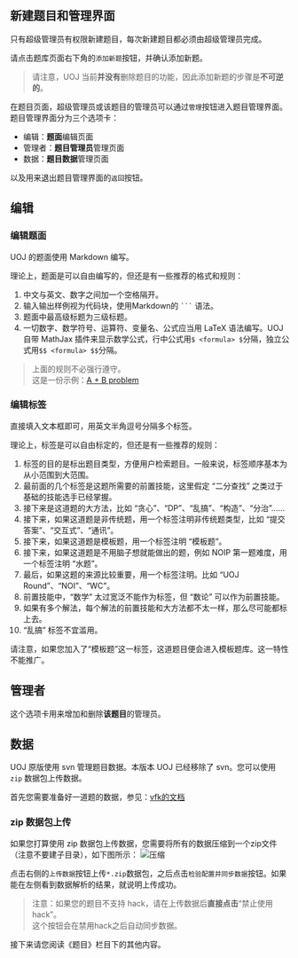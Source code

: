 ## 新建题目和管理界面

只有超级管理员有权限新建题目，每次新建题目都必须由超级管理员完成。

请点击题库页面右下角的`添加新题`按钮，并确认添加新题。

> 请注意，UOJ 当前**并没有**删除题目的功能，因此添加新题的步骤是**不可逆的**。

在题目页面，超级管理员或该题目的管理员可以通过`管理`按钮进入题目管理界面。题目管理界面分为三个选项卡：

- 编辑：**题面**编辑页面
- 管理者：**题目管理员**管理页面
- 数据：**题目数据**管理页面

以及用来退出题目管理界面的`返回`按钮。

## 编辑

### 编辑题面

UOJ 的题面使用 Markdown 编写。

理论上，题面是可以自由编写的，但还是有一些推荐的格式和规则：

1. 中文与英文、数字之间加一个空格隔开。
2. 输入输出样例视为代码块，使用Markdown的 <code>```</code> 语法。
3. 题面中最高级标题为三级标题。
4. 一切数字、数学符号、运算符、变量名、公式应当用 LaTeX 语法编写。UOJ 自带 MathJax 插件来显示数学公式，行中公式用`$ <formula> $`分隔，独立公式用`$$ <formula> $$`分隔。

> 上面的规则不必强行遵守。  
> 这是一份示例：[A + B problem](http://paste.ubuntu.com/24280516/)

### 编辑标签

直接填入文本框即可，用英文半角逗号分隔多个标签。

理论上，标签是可以自由标定的，但还是有一些推荐的规则：

1. 标签的目的是标出题目类型，方便用户检索题目。一般来说，标签顺序基本为从小范围到大范围。
2. 最前面的几个标签是这题所需要的前置技能，这里假定 “二分查找” 之类过于基础的技能选手已经掌握。
3. 接下来是这道题的大方法，比如 “贪心”、“DP”、“乱搞”、“构造”、“分治”……
4. 接下来，如果这道题是非传统题，用一个标签注明非传统题类型，比如 “提交答案”、“交互式”、“通讯”。
5. 接下来，如果这道题是模板题，用一个标签注明 “模板题”。
6. 接下来，如果这道题是不用脑子想就能做出的题，例如 NOIP 第一题难度，用一个标签注明 “水题”。
7. 最后，如果这题的来源比较重要，用一个标签注明。比如 “UOJ Round”、“NOI”、“WC”。
8. 前置技能中，“数学” 太过宽泛不能作为标签，但 “数论” 可以作为前置技能。
9. 如果有多个解法，每个解法的前置技能和大方法都不太一样，那么尽可能都标上去。
10. “乱搞” 标签不宜滥用。

请注意，如果您加入了“模板题”这一标签，这道题目便会进入模板题库。这一特性不能推广。

## 管理者

这个选项卡用来增加和删除**该题目**的管理员。

## 数据

UOJ 原版使用 svn 管理题目数据。本版本 UOJ 已经移除了 svn。您可以使用 `zip` 数据包上传数据。

首先您需要准备好一道题的数据，参见：[vfk的文档](https://vfleaking.github.io/uoj/problem/)

<!-- ### svn 上传
如果您打算使用 svn 上传数据，请 checkout 这道题目的 svn 仓库，**在工作目录下新建名为`1`的文件夹**，将您的数据放到文件夹`1`中。

完成后的目录格式应当类似于这样：
```plain
|- Problem 123
    |- 1
        |- problem.conf
        |- std.cpp（可选）
        |- val.cpp（可选）
        |- chk.cpp（可选）
        |- www1.in
        |- www1.out
        |- www2.in
        |- www2.out
        ...
        |- ex_www1.in
        |- ex_www2.out
        ...
```

搞完之后，请 commit，然后点击网页上的`与 svn 仓库同步`按钮。

> 注意：如果您的题目不支持 hack，请在上传数据后**直接点击**“禁止使用hack”。  
> 这个按钮会在禁用hack之后自动同步数据。
-->

### zip 数据包上传
如果您打算使用 zip 数据包上传数据，您需要将所有的数据压缩到一个zip文件（注意不要建子目录），如下图所示：
![压缩](https://i.loli.net/2018/06/26/5b31b07962936.png
)

点击右侧的`上传数据`按钮上传`*.zip`数据包，之后点击`检验配置并同步数据`按钮。如果能在左侧看到数据解析的结果，就说明上传成功。

> 注意：如果您的题目不支持 hack，请在上传数据后**直接点击**“禁止使用hack”。  
> 这个按钮会在禁用hack之后自动同步数据。

接下来请您阅读《题目》栏目下的其他内容。
